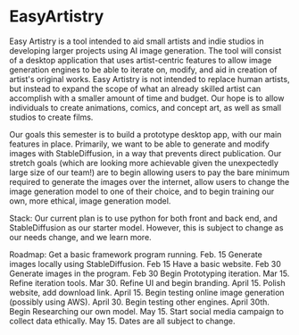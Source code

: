 # EasyArtistry
Easy Artistry is a tool intended to aid small artists and indie studios in developing larger projects using AI image generation. The tool will consist of a desktop application that uses artist-centric features to allow image generation engines to be able to iterate on, modify, and aid in creation of artist's original works. Easy Artistry is not intended to replace human artists, but instead to expand the scope of what an already skilled artist can accomplish with a smaller amount of time and budget. Our hope is to allow individuals to create animations, comics, and concept art, as well as small studios to create films. 

Our goals this semester is to build a prototype desktop app, with our main features in place. Primarily, we want to be able to generate and modify images with StableDiffusion, in a way that prevents direct publication. Our stretch goals (which are looking more achievable given the unexpectedly large size of our team!) are to begin allowing users to pay the bare minimum required to generate the images over the internet, allow users to change the image generation model to one of their choice, and to begin training our own, more ethical, image generation model. 

Stack: Our current plan is to use python for both front and back end, and StableDiffusion as our starter model. However, this is subject to change as our needs change, and we learn more.


Roadmap:
Get a basic framework program running. Feb. 15
Generate images locally using StableDiffusion. Feb 15
Have a basic website. Feb 30
Generate images in the program. Feb 30
Begin Prototyping iteration. Mar 15.
Refine iteration tools. Mar 30.
Refine UI and begin branding. April 15.
Polish website, add download link. April 15.
Begin testing online image generation (possibly using AWS). April 30.
Begin testing other engines. April 30th.
Begin Researching our own model. May 15.
Start social media campaign to collect data ethically. May 15.
Dates are all subject to change.
